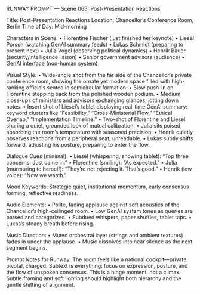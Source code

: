 RUNWAY PROMPT — Scene 065: Post-Presentation Reactions

Title: Post-Presentation Reactions
Location: Chancellor’s Conference Room, Berlin
Time of Day: Mid-morning

Characters in Scene:
	•	Florentine Fischer (just finished her keynote)
	•	Liesel Porsch (watching GenAI summary feeds)
	•	Lukas Schmidt (preparing to present next)
	•	Julia Vogel (observing political dynamics)
	•	Henrik Bauer (security/intelligence liaison)
	•	Senior government advisors (audience)
	•	GenAI interface (non-human system)

Visual Style:
	•	Wide-angle shot from the far side of the Chancellor’s private conference room, showing the ornate yet modern space filled with high-ranking officials seated in semicircular formation.
	•	Slow push-in on Florentine stepping back from the polished wooden podium.
	•	Medium close-ups of ministers and advisors exchanging glances, jotting down notes.
	•	Insert shot of Liesel’s tablet displaying real-time GenAI summary: keyword clusters like “Feasibility,” “Cross-Ministerial Flow,” “Ethical Overlap,” “Implementation Timeline.”
	•	Two-shot of Florentine and Liesel sharing a quiet, grounded look of mutual calibration.
	•	Julia sits poised, absorbing the room’s temperature with seasoned precision.
	•	Henrik quietly observes reactions from a peripheral seat, unreadable.
	•	Lukas subtly shifts forward, adjusting his posture, preparing to enter the flow.

Dialogue Cues (minimal):
	•	Liesel (whispering, showing tablet): “Top three concerns. Just came in.”
	•	Florentine (smiling): “As expected.”
	•	Julia (murmuring to herself): “They’re not rejecting it. That’s good.”
	•	Henrik (low voice): “Now we watch.”

Mood Keywords:
Strategic quiet, institutional momentum, early consensus forming, reflective readiness.

Audio Elements:
	•	Polite, fading applause against soft acoustics of the Chancellor’s high-ceilinged room.
	•	Low GenAI system tones as queries are parsed and categorized.
	•	Subdued whispers, paper shuffles, tablet taps.
	•	Lukas’s steady breath before rising.

Music Direction:
	•	Muted orchestral layer (strings and ambient textures) fades in under the applause.
	•	Music dissolves into near silence as the next segment begins.

Prompt Notes for Runway:
The room feels like a national cockpit—private, pivotal, charged. Subtext is everything: focus on expression, posture, and the flow of unspoken consensus. This is a hinge moment, not a climax. Subtle framing and soft lighting should highlight both hierarchy and the gentle shifting of alignment.
